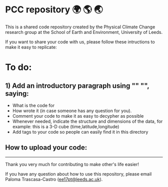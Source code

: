 # PCC repository :earth_africa: :earth_americas: :earth_asia:

This is a shared code repository created by the Physical Climate Change research group 
at the School of Earth and Environment, University of Leeds.

If you want to share your code with us, please follow these intructions to make it easy to replicate:

# To do:
## 1) Add an introductory paragraph using "" "", saying:
  - What is the code for
  - How wrote it (in case someone has any question for you).
  - Comment your code to make it as easy to decypher as possible
  - Whenever needed, indicate the structure and dimensions of the data, for example: this is a 3-D cube (time,latitude,longitude)
  - Add tags to your code so people can easily find it in this directory


## How to upload your code:

----------------
Thank you very much for contributing to make other's life easier!

If you have any question about how to use this repository, please email Paloma Trascasa-Castro (ee17pt@leeds.ac.uk).
